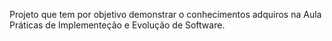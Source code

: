 Projeto que tem por objetivo demonstrar o conhecimentos adquiros na Aula Práticas de Implementeção e Evolução de Software.